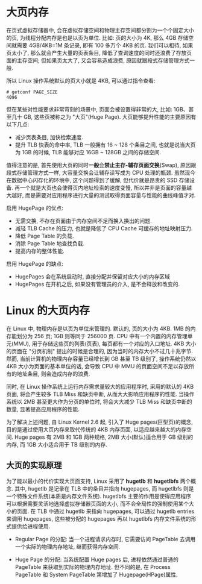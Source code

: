 
# 大页内存

在页式虚拟存储器中, 会在虚拟存储空间和物理主存空间都分割为一个个固定大小的页, 为线程分配内存是也是以页为单位. 比如: 页的大小为 4K, 那么 4GB 存储空间就需要 4GB/4KB=1M 条记录, 即有 100 多万个 4KB 的页. 我们可以相待, 如果页太小了, 那么就会产生大量的页表条目, 降低了查询速度的同时还浪费了存放页面的主存空间; 但如果页太大了, 又会容易造成浪费, 原因就跟段式存储管理方式一般. 

所以 Linux 操作系统默认的页大小就是 4KB, 可以通过指令查看: 

```
# getconf PAGE_SIZE
4096
```

但在某些对性能要求非常苛刻的场景中, 页面会被设置得非常的大, 比如: 1GB、甚至几十 GB, 这些页被称之为 "大页"(Huge Page). 大页能够提升性能的主要原因有以下几点: 

* 减少页表条目, 加快检索速度. 
* 提升 TLB 快表的命中率, TLB 一般拥有 16 ~ 128 个条目之间, 也就是说当大页为 1GB 的时候, TLB 能够对应 16GB ~ 128GB 之间的存储空间. 

值得注意的是, 首先使用大页的同时**一般**会**禁止主存-辅存页面交换**(Swap), 原因跟段式存储管理方式一样, 大容量交换会让辅存读写成为 CPU 处理的瓶颈.  虽然现今在数据中心闪存化的环境中, 这个问题得到了缓解, 但代价就是昂贵的 SSD 存储设备. 再一个就是大页也会使得页内地址检索的速度变慢, 所以并非是页面的容量越大越好, 而是需要对应用程序进行大量的测试取得页面容量与性能的曲线峰值才对. 

启用 HugePage 的优点: 

* 无需交换, 不存在页面由于内存空间不足而换入换出的问题. 
* 减轻 TLB Cache 的压力, 也就是降低了 CPU Cache 可缓存的地址映射压力. 
* 降低 Page Table 的负载. 
* 消除 Page Table 地查找负载. 
* 提高内存的整体性能. 

启用 HugePage 的缺点: 

* HugePages 会在系统启动时, 直接分配并保留对应大小的内存区域
* HugePages 在开机之后, 如果没有管理员的介入, 是不会释放和改变的. 

# Linux 的大页内存

在 Linux 中, 物理内存是以页为单位来管理的. 默认的, 页的大小为 4KB.  1MB 的内存能划分为 256 页;  1GB 则等同于 256000 页.  CPU 中有一个内置的内存管理单元(MMU), 用于存储这些页的列表(页表), 每页都有一个对应的入口地址. 4KB 大小的页面在 "分页机制" 提出的时候是合理的, 因为当时的内存大小不过几十兆字节. 然而, 当前计算机的物理内存容量已经增长到 GB 甚至 TB 级别了, 操作系统仍然以 4KB 大小为页面的基本单位的话, 会导致 CPU 中 MMU 的页面空间不足以存放所有的地址条目, 则会造成内存的浪费. 

同时, 在 Linux 操作系统上运行内存需求量较大的应用程序时, 采用的默认的 4KB 页面, 将会产生较多 TLB Miss 和缺页中断, 从而大大影响应用程序的性能. 当操作系统以 2MB 甚至更大作为分页的单位时, 将会大大减少 TLB Miss 和缺页中断的数量, 显著提高应用程序的性能. 

为了解决上述问题, 自 Linux Kernel 2.6 起, 引入了 Huge pages(巨型页)的概念, 目的是通过使用大页内存来取代传统的 4KB 内存页面,  以适应越来越大的内存空间. Huge pages 有 2MB 和 1GB 两种规格, 2MB 大小(默认)适合用于 GB 级别的内存, 而 1GB 大小适合用于 TB 级别的内存. 

## 大页的实现原理

为了能以最小的代价实现大页面支持, Linux 采用了 **hugetlb** 和 **hugetlbfs** 两个概念. 其中, hugetlb 是记录在 TLB 中的条目并指向 hugepages, 而 hugetlbfs 则是一个特殊文件系统(本质是内存文件系统). hugetlbfs 主要的作用是使得应用程序可以根据需要灵活地选择虚拟存储器页面的大小, 而不会全局性的强制使用某个大小的页面. 在 TLB 中通过 hugetlb 来指向 hugepages, 可以通过 hugetlb entries 来调用 hugepages, 这些被分配的 hugepages 再以 hugetlbfs 内存文件系统的形式提供给进程使用. 

* Regular Page 的分配: 当一个进程请求内存时, 它需要访问 PageTable 去调用一个实际的物理内存地址, 继而获得内存空间. 



* Huge Page 的分配: 当系统配置 Huge pages 后, 进程依然通过普通的 PageTable 来获取到实际的物理内存地址. 但不同的是, 在 Process PageTable 和 System PageTable 第增加了 Hugepage(HPage)属性. 